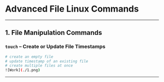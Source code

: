 # Advanced File Linux Commands

---

## **1. File Manipulation Commands**

### **`touch`** – Create or Update File Timestamps

```bash
# create an empty file
# update timestamp of an existing file
# create multiple files at once
![Work](./1.png)
```

---

